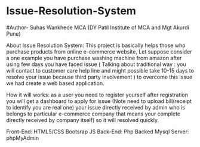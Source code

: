 # Issue-Resolution-System
#Author- Suhas Wankhede MCA (DY Patil Institute of MCA and Mgt Akurdi Pune)

About Issue Resolution System:
    This project is basically helps those who purchase products from online e-commerce website, Let suppose consider a one example you have purchase washing machine from amazon after using few days you have faced issue ( Talking about traditional way : you will contact to customer care help line and might possible take 10-15 days to resolve your issue because third party involvement ) to overcome this issue we had create a web based application.

How it will works:
as a user you need to register yourself after registration you will get a dashboard to apply for issue (Note need to upload bill/receipt to identify you are real one)
your issue directly received by admin who is belongs to particular e-commerce company that means your complete directly received by company itself) so it will resolved quickly.

Front-End: HTML5/CSS
          Bootsrap 
          JS 
Back-End: Php Backed
          Mysql
Server: phpMyAdmin
